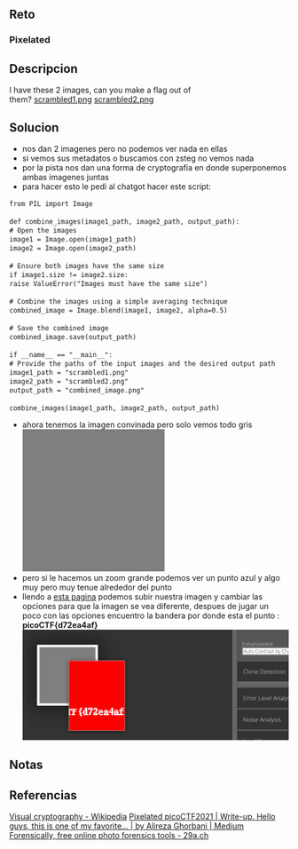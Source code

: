 
## Reto
### Pixelated
## Descripcion
I have these 2 images, can you make a flag out of them? [scrambled1.png](https://mercury.picoctf.net/static/e8054e22552c6aba591cdf7440eb25e4/scrambled1.png) [scrambled2.png](https://mercury.picoctf.net/static/e8054e22552c6aba591cdf7440eb25e4/scrambled2.png)
## Solucion
- nos dan 2 imagenes pero no podemos ver nada en ellas
- si vemos sus metadatos o buscamos con zsteg no vemos nada
- por la pista nos dan una forma de cryptografia en donde superponemos ambas imagenes juntas
- para hacer esto le pedi al chatgot hacer este script:
```
from PIL import Image  
  
def combine_images(image1_path, image2_path, output_path):  
# Open the images  
image1 = Image.open(image1_path)  
image2 = Image.open(image2_path)  
  
# Ensure both images have the same size  
if image1.size != image2.size:  
raise ValueError("Images must have the same size")  
  
# Combine the images using a simple averaging technique  
combined_image = Image.blend(image1, image2, alpha=0.5)  
  
# Save the combined image  
combined_image.save(output_path)  
  
if __name__ == "__main__":  
# Provide the paths of the input images and the desired output path  
image1_path = "scrambled1.png"  
image2_path = "scrambled2.png"  
output_path = "combined_image.png"  
  
combine_images(image1_path, image2_path, output_path)
```
- ahora tenemos la imagen convinada pero solo vemos todo gris
![](../Imagenes/combined_image.png)
- pero si le hacemos un zoom grande podemos ver un punto azul y algo muy pero muy tenue alrededor del punto
- llendo a [esta pagina](https://29a.ch/photo-forensics/#forensic-magnifier) podemos subir nuestra imagen y cambiar las opciones para que la imagen se vea diferente, despues de jugar un poco con las opciones encuentro la bandera por donde esta el punto : **picoCTF{d72ea4af}**
![](../Imagenes/Pasted%20image%2020251029154942.png)
## Notas

## Referencias
[Visual cryptography - Wikipedia](https://en.wikipedia.org/wiki/Visual_cryptography)
[Pixelated picoCTF2021 | Write-up. Hello guys, this is one of my favorite… | by Alireza Ghorbani | Medium](https://medium.com/@alireza.ghorbani/pixelated-picoctf-write-up-0b767d322256)
[Forensically, free online photo forensics tools - 29a.ch](https://29a.ch/photo-forensics/#forensic-magnifier)